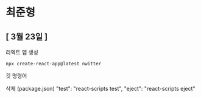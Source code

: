 # 최준형
## [ 3월 23일 ] 

리엑트 앱 생성

    npx create-react-app@latest nwitter

깃 명령어

삭제 (package.json)
    "test": "react-scripts test",
    "eject": "react-scripts eject"